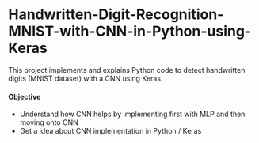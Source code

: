 # Handwritten-Digit-Recognition-MNIST-with-CNN-in-Python-using-Keras
This project implements and explains Python code to detect handwritten digits (MNIST dataset) with a CNN using Keras.  

#### Objective
- Understand how CNN helps by implementing first with MLP and then moving onto CNN
- Get a idea about CNN implementation in Python / Keras
